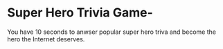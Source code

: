 # Super Hero Trivia Game-
You have 10 seconds to anwser popular super hero triva and become the hero the Internet deserves. 
